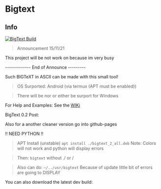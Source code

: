 # Bigtext
## Info
[![BigText Build](https://github.com/Abdulhadi5692HDI/BIGTEXT/actions/workflows/main.yml/badge.svg)](https://github.com/Abdulhadi5692HDI/BIGTEXT/actions/workflows/main.yml)
> Announcement 15/11/21

This project will be not work on because im very busy


------------- End of Announce ---------


Such BIGTeXT in ASCII can be made with this small tool!

> OS Surported: Android (via termux (APT must be enabled))

> There will be nor or either be surport for Windows

For Help and Examples: See the <a href="https://github.com/Abdulhadi5692HDI/BIGTEXT/wiki">WIKi</a>

BigText 0.2 Post: 

Also for a another cleaner version go into github-pages

!! NEED PYTHON !!

> APT Install (unstable)
```apt install ./bigtext_2_all.deb```
Note: Colors will not work and python will display errors

>Then:
```bigtext```
without ./ or /

>Also can do:
```~/../usr/bigtext```
>Because of update little bit of errors are going to DISPLAY

You can also download the latest dev build: <a href=""></a>
